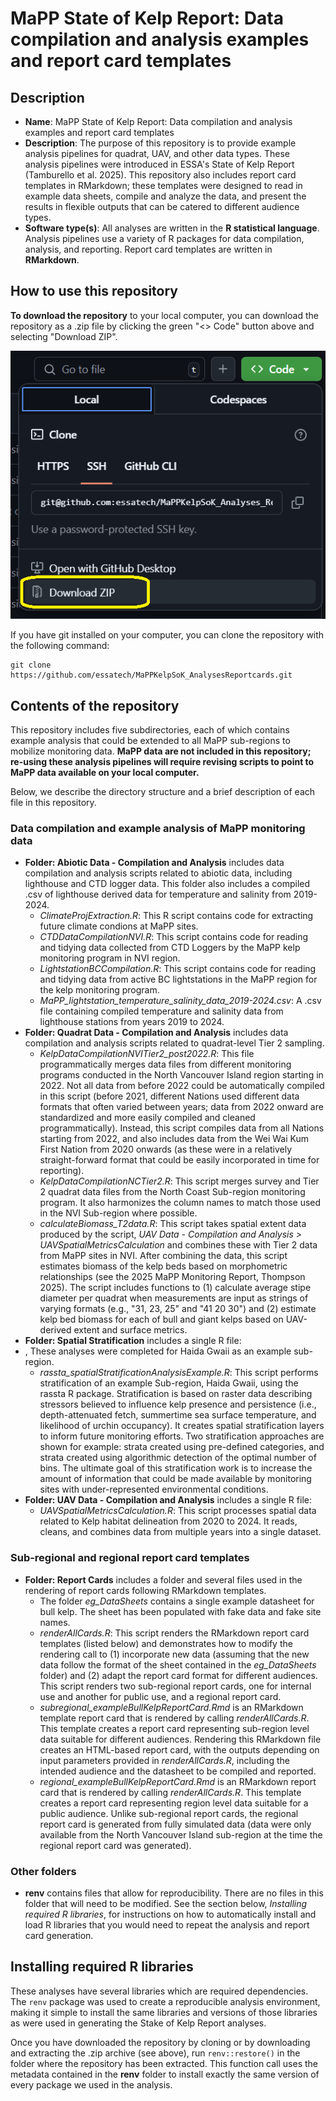 # MaPP State of Kelp Report: Data compilation and analysis examples and report card templates

## Description

* **Name**: MaPP State of Kelp Report: Data compilation and analysis examples and report card templates
* **Description**: The purpose of this repository is to provide example analysis pipelines for quadrat, UAV, and other data types. These analysis pipelines were introduced in ESSA's State of Kelp Report (Tamburello et al. 2025). This repository also includes report card templates in RMarkdown; these templates were designed to read in example data sheets, compile and analyze the data, and present the results in flexible outputs that can be catered to different audience types.
* **Software type(s)**: All analyses are written in the **R statistical language**. Analysis pipelines use a variety of R packages for data compilation, analysis, and reporting. Report card templates are written in **RMarkdown**.

## How to use this repository

**To download the repository** to your local computer, you can download the repository as a .zip file by clicking the green "<> Code" button above and selecting "Download ZIP". 

![alt text](image.png)

If you have git installed on your computer, you can clone the repository with the following command: 

```
git clone https://github.com/essatech/MaPPKelpSoK_AnalysesReportcards.git
```

## Contents of the repository

This repository includes five subdirectories, each of which contains example analysis that could be extended to all MaPP sub-regions to mobilize monitoring data. **MaPP data are not included in this repository; re-using these analysis pipelines will require revising scripts to point to MaPP data available on your local computer.**

Below, we describe the directory structure and a brief description of each file in this repository. 

### Data compilation and example analysis of MaPP monitoring data

* **Folder: Abiotic Data - Compilation and Analysis** includes data compilation and analysis scripts related to abiotic data, including lighthouse and CTD logger data. This folder also includes a compiled .csv of lighthouse derived data for temperature and salinity from 2019-2024.
    - *ClimateProjExtraction.R*: This R script contains code for extracting future climate condions at MaPP sites. 
    - *CTDDataCompilationNVI.R*: This script contains code for reading and tidying data collected from CTD Loggers by the MaPP kelp monitoring program in NVI region.
    - *LightstationBCCompilation.R*: This script contains code for reading and tidying data from active BC lightstations in the MaPP region for the kelp monitoring program.
    - *MaPP_lightstation_temperature_salinity_data_2019-2024.csv*: A .csv file containing compiled temperature and salinity data from lighthouse stations from years 2019 to 2024.
* **Folder: Quadrat Data - Compilation and Analysis** includes data compilation and analysis scripts related to quadrat-level Tier 2 sampling. 
    - *KelpDataCompilationNVITier2_post2022.R*: This file programmatically merges data files from different monitoring programs conducted in the North Vancouver Island region starting in 2022. Not all data from before 2022 could be automatically compiled in this script (before 2021, different Nations used different data formats that often varied between years; data from 2022 onward are standardized and more easily compiled and cleaned programmatically). Instead, this script compiles data from all Nations starting from 2022, and also includes data from the Wei Wai Kum First Nation from 2020 onwards (as these were in a relatively straight-forward format that could be easily incorporated in time for reporting).
    - *KelpDataCompilationNCTier2.R*: This script merges survey and Tier 2 quadrat data files from the North Coast Sub-region monitoring program. It also harmonizes the column names to match those used in the NVI Sub-region where possible. 
    - *calculateBiomass_T2data.R*: This script takes spatial extent data produced by the script, *UAV Data - Compilation and Analysis > UAVSpatialMetricsCalculation* and combines these with Tier 2 data from MaPP sites in NVI. After combining the data, this script estimates biomass of the kelp beds based on morphometric relationships (see the 2025 MaPP Monitoring Report, Thompson 2025). The script includes functions to (1) calculate average stipe diameter per quadrat when measurements are input as strings of varying formats (e.g., "31, 23, 25" and "41 20 30") and (2) estimate kelp bed biomass for each of bull and giant kelps based on UAV-derived extent and surface metrics. 
* **Folder: Spatial Stratification** includes a single R file:
* ,  These analyses were completed for Haida Gwaii as an example sub-region.  
    - *rassta_spatialStratificationAnalysisExample.R*: This script performs stratification of an example Sub-region, Haida Gwaii, using the rassta R package. Stratification is based on raster data describing stressors believed to influence kelp presence and persistence (i.e., depth-attenuated fetch, summertime sea surface temperature, and likelihood of urchin occupancy). It creates spatial stratification layers to inform future monitoring efforts. Two stratification approaches are shown for example: strata created using pre-defined categories, and strata created using algorithmic detection of the optimal number of bins. The ultimate goal of this stratification work is to increase the amount of information that could be made available by monitoring sites with under-represented environmental conditions.
* **Folder: UAV Data - Compilation and Analysis** includes a single R file: 
    - *UAVSpatialMetricsCalculation.R*: This script processes spatial data related to Kelp habitat delineation from 2020 to 2024. It reads, cleans, and combines data from multiple years into a single dataset.

### Sub-regional and regional report card templates 

* **Folder: Report Cards** includes a folder and several files used in the rendering of report cards following RMarkdown templates.
    - The folder *eg_DataSheets* contains a single example datasheet for bull kelp. The sheet has been populated with fake data and fake site names. 
    - *renderAllCards.R*: This script renders the RMarkdown report card templates (listed below) and demonstrates how to modify the rendering call to (1) incorporate new data (assuming that the new data follow the format of the sheet contained in the *eg_DataSheets* folder) and (2) adapt the report card format for different audiences. This script renders two sub-regional report cards, one for internal use and another for public use, and a regional report card.
    - *subregional_exampleBullKelpReportCard.Rmd* is an RMarkdown template report card that is rendered by calling *renderAllCards.R*. This template creates a report card representing sub-region level data suitable for different audiences. Rendering this RMarkdown file creates an HTML-based report card, with the outputs depending on input parameters provided in *renderAllCards.R*, including the intended audience and the datasheet to be compiled and reported.  
    - *regional_exampleBullKelpReportCard.Rmd* is an RMarkdown report card that is rendered by calling *renderAllCards.R*. This template creates a report card representing region level data suitable for a public audience. Unlike sub-regional report cards, the regional report card is generated from fully simulated data (data were only available from the North Vancouver Island sub-region at the time the regional report card was generated).


### Other folders

* **renv** contains files that allow for reproducibility. There are no files in this folder that will need to be modified. See the section below, *Installing required R libraries*, for instructions on how to automatically install and load R libraries that you would need to repeat the analysis and report card generation. 

## Installing required R libraries

These analyses have several libraries which are required dependencies.
The `renv` package was used to create a reproducible analysis environment, making it simple to install the same libraries and versions of those libraries as were used in generating the Stake of Kelp Report analyses. 

Once you have downloaded the repository by cloning or by downloading and extracting the .zip archive (see above), 
run `renv::restore()` in the folder where the repository has been extracted. This function call  uses the metadata contained in the **renv** folder to install exactly the same version of every package we used in the analysis. 
